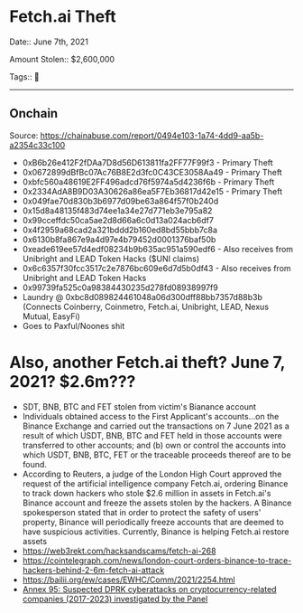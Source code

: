# Fetch.ai Theft

Date:: June 7th, 2021

Amount Stolen:: $2,600,000

Tags:: 🔑

---


## Onchain

Source: https://chainabuse.com/report/0494e103-1a74-4dd9-aa5b-a2354c33c100

- 0xB6b26e412F2fDAa7D8d56D613811fa2FF77F99f3 - Primary Theft
- 0x0672899dBfBc07Ac76B8E2d3fc0C43CE3058Aa49 - Primary Theft
- 0xbfc560a48619E2FF496adcd76f5974a5d4236f6b - Primary Theft
- 0x2334AdA8B9D03A30626a86ea5F7Eb36817d42e15 - Primary Theft
- 0x049fae70d830b3b6977d09be63a864f57f0b240d
- 0x15d8a48135f483d74ee1a34e27d771eb3e795a82
- 0x99cceffdc50ca5ae2d8d66a6c0d13a024acb6df7
- 0x4f2959a68cad2a321bddd2b160ed8bd55bbb7c8a
- 0x6130b8fa867e9a4d97e4b79452d0001376baf50b
- 0xeade619ee57d4edf08234b9b635ac951a590edf6 - Also receives from Unibright and LEAD Token Hacks ($UNI claims)
- 0x6c6357f30fcc3517c2e7876bc609e6d7d5b0df43  - Also receives from Unibright and LEAD Token Hacks
- 0x99739fa525c0a98384430235d278fd08938997f9
- Laundry @ 0xbc8d089824461048a06d300dff88bb7357d88b3b (Connects Coinberry, Coinmetro, Fetch.ai, Unibright, LEAD, Nexus Mutual, EasyFi)
- Goes to Paxful/Noones shit


# Also, another Fetch.ai theft? June 7, 2021? $2.6m???

- SDT, BNB, BTC and FET stolen from victim's Bianance account
- Individuals obtained access to the First Applicant's accounts...on the Binance Exchange and carried out the transactions on 7 June 2021 as a result of which USDT, BNB, BTC and FET held in those accounts were transferred to other accounts; and (b) own or control the accounts into which USDT, BNB, BTC, FET or the traceable proceeds thereof are to be found.
- According to Reuters, a judge of the London High Court approved the request of the artificial intelligence company Fetch.ai, ordering Binance to track down hackers who stole $2.6 million in assets in Fetch.ai's Binance account and freeze the assets stolen by the hackers. A Binance spokesperson stated that in order to protect the safety of users' property, Binance will periodically freeze accounts that are deemed to have suspicious activities. Currently, Binance is helping Fetch.ai restore assets
- https://web3rekt.com/hacksandscams/fetch-ai-268
- https://cointelegraph.com/news/london-court-orders-binance-to-trace-hackers-behind-2-6m-fetch-ai-attack
- https://bailii.org/ew/cases/EWHC/Comm/2021/2254.html
- [Annex 95: Suspected DPRK cyberattacks on cryptocurrency-related companies (2017-2023) investigated by the Panel](../pdfs/2024-03-07_UN-Security-Council_s-2024-215.pdf)
